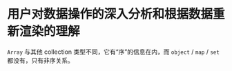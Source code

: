 # 用户对数据操作的深入分析和根据数据重新渲染的理解

`Array` 与其他 collection 类型不同，它有“序”的信息在内，而 `object` / `map` / `set` 都没有，只有非序关系。
